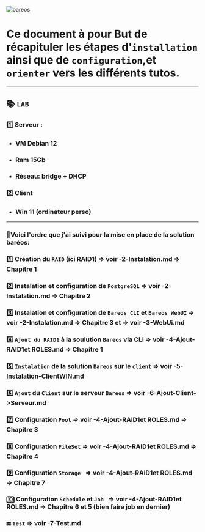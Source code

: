 
![bareos](https://github.com/user-attachments/assets/2db98514-9d6e-427c-a31e-50b80714323b)




# Ce document à pour But de récapituler les étapes d'`installation` ainsi que de `configuration`,et `orienter` vers les différents tutos.

---

## :books: `LAB`

### 1️⃣ Serveur : 
* ### VM Debian 12
* ### Ram 15Gb
* ###  Réseau: bridge + DHCP

### 2️⃣ Client
* ### Win 11 (ordinateur perso)

---

### 📘Voici l'ordre que j'ai suivi pour la mise en place de la solution baréos:

### 1️⃣ Création du `RAID` (ici RAID1) => voir -2-Instalation.md => Chapitre 1
### 2️⃣	Instalation et configuration de `PostgreSQL` => voir -2-Instalation.md => Chapitre 2
### 3️⃣ Instalation et configuration de `Bareos CLI` et `Bareos WebUI` => voir -2-Instalation.md => Chapitre 3 et => voir -3-WebUi.md
### 4️⃣ 	`Ajout du RAID1` à la soulution `Bareos` via CLI => voir -4-Ajout-RAID1et ROLES.md => Chapitre 1
### 5️⃣ `Instalation` de la solution `Bareos` sur le `client` => voir -5-Instalation-ClientWIN.md 
### 6️⃣ `Ajout` du `Client` sur le serveur `Bareos` => voir -6-Ajout-Client->Serveur.md 
### 7️⃣ Configuration `Pool` => voir -4-Ajout-RAID1et ROLES.md => Chapitre 3
### 8️⃣ Configuration `FileSet` => voir -4-Ajout-RAID1et ROLES.md => Chapitre 4
### 9️⃣ Configuration `Storage ` => voir -4-Ajout-RAID1et ROLES.md => Chapitre 7
### 🔟 Configuration `Schedule` et `Job ` => voir -4-Ajout-RAID1et ROLES.md => Chapitre 6 et 5 (bien faire job en dernier)
### 🔚 `Test` => voir -7-Test.md


